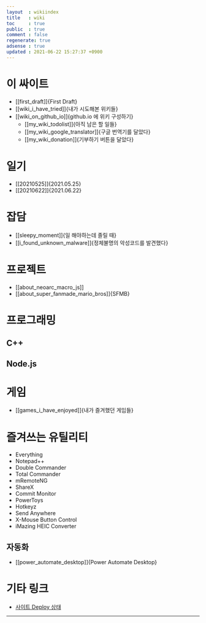 ```yaml
---
layout  : wikiindex
title   : wiki
toc     : true
public  : true
comment : false
regenerate: true
adsense : true
updated : 2021-06-22 15:27:37 +0900
---
```


# 이 싸이트

* [[first_draft]]{First Draft}
* [[wiki_i_have_tried]]{내가 시도해본 위키들}
* [[wiki_on_github_io]]{github.io 에 위키 구성하기}
	* [[my_wiki_todolist]]{아직 남은 할 일들}
	* [[my_wiki_google_translator]]{구글 번역기를 달았다}
	* [[my_wiki_donation]]{기부하기 버튼을 달았다}

# 일기

* [[20210525]]{2021.05.25}
* [[20210622]]{2021.06.22}

# 잡담

* [[sleepy_moment]]{일 해야하는데 졸릴 때}
* [[i_found_unknown_malware]]{정체불명의 악성코드를 발견했다}

# 프로젝트

* [[about_neoarc_macro_js]]
* [[about_super_fanmade_mario_bros]]{SFMB}

# 프로그래밍

## C++
## Node.js

# 게임

* [[games_i_have_enjoyed]]{내가 즐겨했던 게임들}

# 즐겨쓰는 유틸리티

* Everything
* Notepad++
* Double Commander
* Total Commander
* mRemoteNG
* ShareX
* Commit Monitor
* PowerToys
* Hotkeyz
* Send Anywhere
* X-Mouse Button Control
* iMazing HEIC Converter

## 자동화 
* [[power_automate_desktop]]{Power Automate Desktop}

# 기타 링크

* [사이트 Deploy 상태](https://github.com/neoarc/neoarc.github.io/deployments/activity_log?environment=github-pages)

---

<!--
## blog posts
<div>
    <ul>
{% for post in site.posts %}
    {% if post.public != false %}
        <li>
            <a class="post-link" href="{{ post.url | prepend: site.baseurl }}">
                {{ post.title }}
            </a>
        </li>
    {% endif %}
{% endfor %}
    </ul>
</div>
-->
